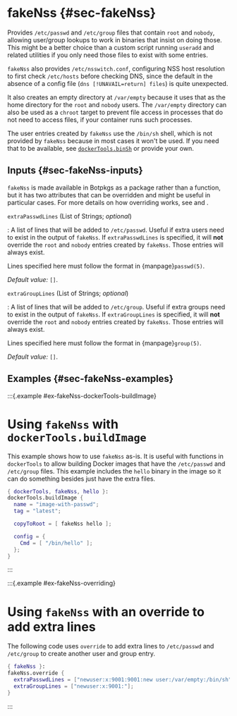 # fakeNss {#sec-fakeNss}

Provides `/etc/passwd` and `/etc/group` files that contain `root` and `nobody`, allowing user/group lookups to work in binaries that insist on doing those.
This might be a better choice than a custom script running `useradd` and related utilities if you only need those files to exist with some entries.

`fakeNss` also provides `/etc/nsswitch.conf`, configuring NSS host resolution to first check `/etc/hosts` before checking DNS, since the default in the absence of a config file (`dns [!UNAVAIL=return] files`) is quite unexpected.

It also creates an empty directory at `/var/empty` because it uses that as the home directory for the `root` and `nobody` users.
The `/var/empty` directory can also be used as a `chroot` target to prevent file access in processes that do not need to access files, if your container runs such processes.

The user entries created by `fakeNss` use the `/bin/sh` shell, which is not provided by `fakeNss` because in most cases it won't be used.
If you need that to be available, see [`dockerTools.binSh`](#sssec-pkgs-dockerTools-helpers-binSh) or provide your own.

## Inputs {#sec-fakeNss-inputs}

`fakeNss` is made available in Botpkgs as a package rather than a function, but it has two attributes that can be overridden and might be useful in particular cases.
For more details on how overriding works, see [](#ex-fakeNss-overriding) and [](#sec-pkg-override).

`extraPasswdLines` (List of Strings; _optional_)

: A list of lines that will be added to `/etc/passwd`.
  Useful if extra users need to exist in the output of `fakeNss`.
  If `extraPasswdLines` is specified, it will **not** override the `root` and `nobody` entries created by `fakeNss`.
  Those entries will always exist.

  Lines specified here must follow the format in {manpage}`passwd(5)`.

  _Default value:_ `[]`.

`extraGroupLines` (List of Strings; _optional_)

: A list of lines that will be added to `/etc/group`.
  Useful if extra groups need to exist in the output of `fakeNss`.
  If `extraGroupLines` is specified, it will **not** override the `root` and `nobody` entries created by `fakeNss`.
  Those entries will always exist.

  Lines specified here must follow the format in {manpage}`group(5)`.

  _Default value:_ `[]`.

## Examples {#sec-fakeNss-examples}

:::{.example #ex-fakeNss-dockerTools-buildImage}
# Using `fakeNss` with `dockerTools.buildImage`

This example shows how to use `fakeNss` as-is.
It is useful with functions in `dockerTools` to allow building Docker images that have the `/etc/passwd` and `/etc/group` files.
This example includes the `hello` binary in the image so it can do something besides just have the extra files.

```nix
{ dockerTools, fakeNss, hello }:
dockerTools.buildImage {
  name = "image-with-passwd";
  tag = "latest";

  copyToRoot = [ fakeNss hello ];

  config = {
    Cmd = [ "/bin/hello" ];
  };
}
```
:::

:::{.example #ex-fakeNss-overriding}
# Using `fakeNss` with an override to add extra lines

The following code uses `override` to add extra lines to `/etc/passwd` and `/etc/group` to create another user and group entry.

```nix
{ fakeNss }:
fakeNss.override {
  extraPasswdLines = ["newuser:x:9001:9001:new user:/var/empty:/bin/sh"];
  extraGroupLines = ["newuser:x:9001:"];
}
```
:::
